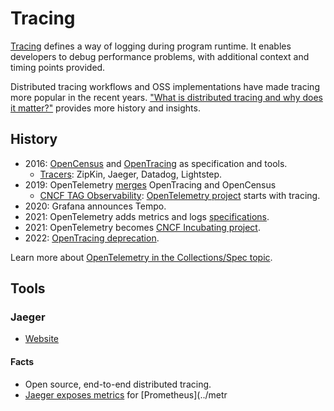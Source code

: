 # Tracing

[Tracing](https://en.wikipedia.org/wiki/Tracing_(software)) defines a way of logging during program runtime. It enables developers to debug performance problems, with additional context and timing points provided. 

Distributed tracing workflows and OSS implementations have made tracing more popular in the recent years. ["What is distributed tracing and why does it matter?"](https://www.dynatrace.com/news/blog/what-is-distributed-tracing/) provides more history and insights.  

## History

- 2016: [OpenCensus](https://opencensus.io/) and [OpenTracing](https://opentracing.io/specification/) as specification and tools.
    - [Tracers](https://opentracing.io/docs/overview/tracers/): ZipKin, Jaeger, Datadog, Lightstep.
- 2019: OpenTelemetry [merges](https://opensource.googleblog.com/2019/05/opentelemetry-merger-of-opencensus-and.html) OpenTracing and OpenCensus
    - [CNCF TAG Observability](https://github.com/cncf/tag-observability): [OpenTelemetry project](https://www.cncf.io/blog/2019/05/21/a-brief-history-of-opentelemetry-so-far/) starts with tracing.
- 2020: Grafana announces Tempo.
- 2021: OpenTelemetry adds metrics and logs [specifications](https://github.com/open-telemetry/opentelemetry-specification/tree/main/specification).
- 2021: OpenTelemetry becomes [CNCF Incubating project](https://www.cncf.io/blog/2021/08/26/opentelemetry-becomes-a-cncf-incubating-project/). 
- 2022: [OpenTracing deprecation](https://github.com/opentracing/specification/issues/163).

Learn more about [OpenTelemetry in the Collections/Spec topic](../collections-specs#opentelemetry).

## Tools

### Jaeger 

- [Website](https://www.jaegertracing.io/)

#### Facts

- Open source, end-to-end distributed tracing.
- [Jaeger exposes metrics](https://www.jaegertracing.io/docs/1.30/monitoring/) for [Prometheus](../metr